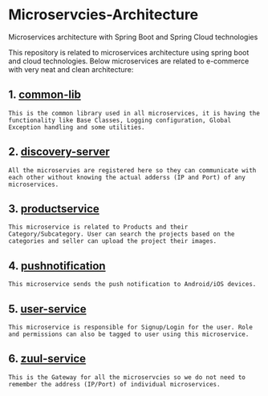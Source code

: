 # Microservcies-Architecture
Microservices architecture with Spring Boot and Spring Cloud technologies

This repository is related to microservices architecture using spring boot and cloud technologies. Below microservices are related to e-commerce with very neat and clean architecture:

## 1. [common-lib](https://github.com/ShyamJiPatel/Microservcies-Architecture/tree/master/common-lib "Common Library")
	This is the common library used in all microservices, it is having the functionality like Base Classes, Logging configuration, Global Exception handling and some utilities.
## 2. [discovery-server](https://github.com/ShyamJiPatel/Microservcies-Architecture/tree/master/discovery-server "Discovery Microservice")
	All the microservies are registered here so they can communicate with each other without knowing the actual adderss (IP and Port) of any microservices.
## 3. [productservice](https://github.com/ShyamJiPatel/Microservcies-Architecture/tree/master/productservice "Product Microservice")
	This microservice is related to Products and their Category/Subcategory. User can search the projects based on the categories and seller can upload the project their images.
## 4. [pushnotification](https://github.com/ShyamJiPatel/Microservcies-Architecture/tree/master/pushnotification "Push Notification Microservice")
	This microservice sends the push notification to Android/iOS devices.
## 5. [user-service](https://github.com/ShyamJiPatel/Microservcies-Architecture/tree/master/user-service "User Microservice")
	This microservice is responsible for Signup/Login for the user. Role and permissions can also be tagged to user using this microservice.
## 6. [zuul-service](https://github.com/ShyamJiPatel/Microservcies-Architecture/tree/master/zuul-server "Zuul Microservices")
	This is the Gateway for all the microservcies so we do not need to remember the address (IP/Port) of individual microservices.



